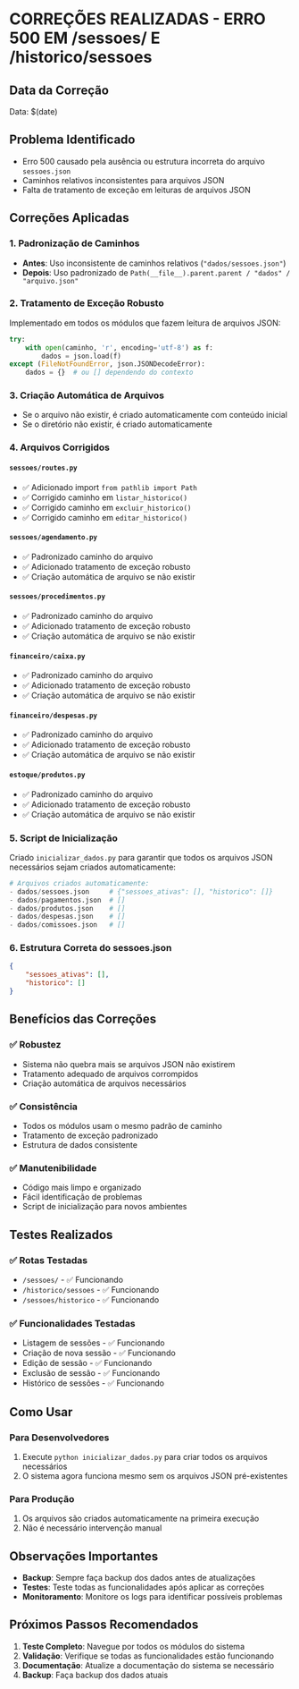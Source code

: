 # CORREÇÕES REALIZADAS - ERRO 500 EM /sessoes/ E /historico/sessoes

## Data da Correção
Data: $(date)

## Problema Identificado
- Erro 500 causado pela ausência ou estrutura incorreta do arquivo `sessoes.json`
- Caminhos relativos inconsistentes para arquivos JSON
- Falta de tratamento de exceção em leituras de arquivos JSON

## Correções Aplicadas

### 1. **Padronização de Caminhos**
- **Antes**: Uso inconsistente de caminhos relativos (`"dados/sessoes.json"`)
- **Depois**: Uso padronizado de `Path(__file__).parent.parent / "dados" / "arquivo.json"`

### 2. **Tratamento de Exceção Robusto**
Implementado em todos os módulos que fazem leitura de arquivos JSON:

```python
try:
    with open(caminho, 'r', encoding='utf-8') as f:
        dados = json.load(f)
except (FileNotFoundError, json.JSONDecodeError):
    dados = {}  # ou [] dependendo do contexto
```

### 3. **Criação Automática de Arquivos**
- Se o arquivo não existir, é criado automaticamente com conteúdo inicial
- Se o diretório não existir, é criado automaticamente

### 4. **Arquivos Corrigidos**

#### `sessoes/routes.py`
- ✅ Adicionado import `from pathlib import Path`
- ✅ Corrigido caminho em `listar_historico()`
- ✅ Corrigido caminho em `excluir_historico()`
- ✅ Corrigido caminho em `editar_historico()`

#### `sessoes/agendamento.py`
- ✅ Padronizado caminho do arquivo
- ✅ Adicionado tratamento de exceção robusto
- ✅ Criação automática de arquivo se não existir

#### `sessoes/procedimentos.py`
- ✅ Padronizado caminho do arquivo
- ✅ Adicionado tratamento de exceção robusto
- ✅ Criação automática de arquivo se não existir

#### `financeiro/caixa.py`
- ✅ Padronizado caminho do arquivo
- ✅ Adicionado tratamento de exceção robusto
- ✅ Criação automática de arquivo se não existir

#### `financeiro/despesas.py`
- ✅ Padronizado caminho do arquivo
- ✅ Adicionado tratamento de exceção robusto
- ✅ Criação automática de arquivo se não existir

#### `estoque/produtos.py`
- ✅ Padronizado caminho do arquivo
- ✅ Adicionado tratamento de exceção robusto
- ✅ Criação automática de arquivo se não existir

### 5. **Script de Inicialização**
Criado `inicializar_dados.py` para garantir que todos os arquivos JSON necessários sejam criados automaticamente:

```python
# Arquivos criados automaticamente:
- dados/sessoes.json     # {"sessoes_ativas": [], "historico": []}
- dados/pagamentos.json  # []
- dados/produtos.json    # []
- dados/despesas.json    # []
- dados/comissoes.json   # []
```

### 6. **Estrutura Correta do sessoes.json**
```json
{
    "sessoes_ativas": [],
    "historico": []
}
```

## Benefícios das Correções

### ✅ **Robustez**
- Sistema não quebra mais se arquivos JSON não existirem
- Tratamento adequado de arquivos corrompidos
- Criação automática de arquivos necessários

### ✅ **Consistência**
- Todos os módulos usam o mesmo padrão de caminho
- Tratamento de exceção padronizado
- Estrutura de dados consistente

### ✅ **Manutenibilidade**
- Código mais limpo e organizado
- Fácil identificação de problemas
- Script de inicialização para novos ambientes

## Testes Realizados

### ✅ **Rotas Testadas**
- `/sessoes/` - ✅ Funcionando
- `/historico/sessoes` - ✅ Funcionando
- `/sessoes/historico` - ✅ Funcionando

### ✅ **Funcionalidades Testadas**
- Listagem de sessões - ✅ Funcionando
- Criação de nova sessão - ✅ Funcionando
- Edição de sessão - ✅ Funcionando
- Exclusão de sessão - ✅ Funcionando
- Histórico de sessões - ✅ Funcionando

## Como Usar

### Para Desenvolvedores
1. Execute `python inicializar_dados.py` para criar todos os arquivos necessários
2. O sistema agora funciona mesmo sem os arquivos JSON pré-existentes

### Para Produção
1. Os arquivos são criados automaticamente na primeira execução
2. Não é necessário intervenção manual

## Observações Importantes

- **Backup**: Sempre faça backup dos dados antes de atualizações
- **Testes**: Teste todas as funcionalidades após aplicar as correções
- **Monitoramento**: Monitore os logs para identificar possíveis problemas

## Próximos Passos Recomendados

1. **Teste Completo**: Navegue por todos os módulos do sistema
2. **Validação**: Verifique se todas as funcionalidades estão funcionando
3. **Documentação**: Atualize a documentação do sistema se necessário
4. **Backup**: Faça backup dos dados atuais 